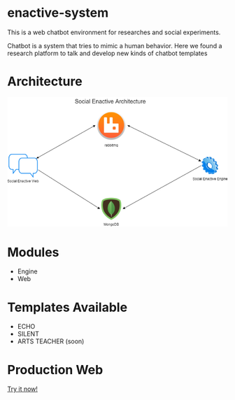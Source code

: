 # enactive-system
This is a web chatbot environment for researches and social experiments.
 
Chatbot is a system that tries to mimic a human behavior.
Here we found a research platform to talk and develop new kinds of chatbot templates

# Architecture
![Basic Architecture](docs/basic-architecture.png)

# Modules
- Engine
- Web

# Templates Available
- ECHO
- SILENT
- ARTS TEACHER (soon) 

# Production Web
[Try it now!](https://enactive-social-bot.herokuapp.com/)